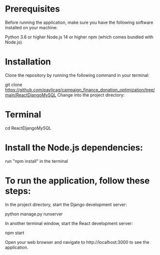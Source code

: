 
# Prerequisites
Before running the application, make sure you have the following software installed on your machine:

Python 3.6 or higher
Node.js 14 or higher
npm (which comes bundled with Node.js)
# Installation
Clone the repository by running the following command in your terminal:

git clone https://github.com/pavlicag/campaign_finance_donation_optimization/tree/main/ReactDjangoMySQL
Change into the project directory:

# Terminal
cd ReactDjangoMySQL


# Install the Node.js dependencies:

run "npm install" in the terminal

# To run the application, follow these steps:

In the project directory, start the Django development server:

python manage.py runserver

In another terminal window, start the React development server:

npm start

Open your web browser and navigate to http://localhost:3000 to see the application.
